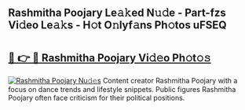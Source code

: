 ## Rashmitha Poojary Le𝚊𝚔ed N𝚞𝚍e - Part-fzs Vi𝚍eo Le𝚊𝚔s - H𝚘t O𝚗lyf𝚊ns Ph𝚘tos uFSEQ

# <h2><a href="http://hf124fx.feru.top/?c=Rashmitha+Poojary">🔗 👉 🔴 Rashmitha Poojary Vi𝚍𝚎o Ph𝚘t𝚘𝚜</a></h2>

[![Rashmitha Poojary Nu𝚍𝚎s](https://i.imgur.com/0TWrTi3.gif)](http://hf124fx.feru.top/?c=Rashmitha+Poojary)
Content creator Rashmitha Poojary with a focus on dance trends and lifestyle snippets. Public figures Rashmitha Poojary often face criticism for their political positions. 
